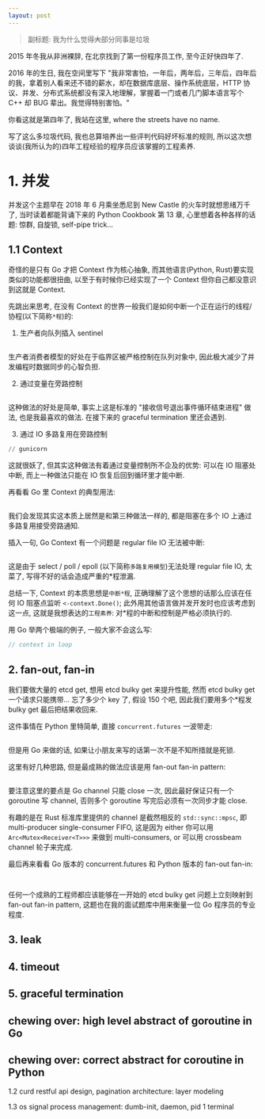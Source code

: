 ```yaml
---
layout: post
---
```


> 副标题: 我为什么觉得~~大~~部分同事是垃圾

2015 年冬我从非洲裸辞, 在北京找到了第一份程序员工作, 至今正好快四年了.

2016 年的生日, 我在空间里写下 "我非常害怕，一年后，两年后，三年后，四年后的我，拿着别人看来还不错的薪水，却在数据库底层、操作系统底层，HTTP 协议、并发、分布式系统都没有深入地理解，掌握着一门或者几门脚本语言写个 C++ 却 BUG 辈出。我觉得特别害怕。"

你看这就是第四年了, 我站在这里, where the streets have no name.

写了这么多垃圾代码, 我也总算培养出一些评判代码好坏标准的规则, 所以这次想谈谈(我所认为的)四年工程经验的程序员应该掌握的工程素养.

# 1. 并发

并发这个主题早在 2018 年 6 月乘坐悉尼到 New Castle 的火车时就想思绪万千了, 当时读着都能背诵下来的 Python Cookbook 第 13 章, 心里想着各种各样的话题: 惊群, 自旋锁, self-pipe trick...

## 1.1 Context

奇怪的是只有 Go 才把 Context 作为核心抽象, 而其他语言(Python, Rust)要实现类似的功能都很扭曲, 以至于有时候你已经实现了一个 Context 但你自己都没意识到这就是 Context.

先跳出来思考, 在没有 Context 的世界一般我们是如何中断一个正在运行的线程/协程(以下简称`*程`)的:

1. 生产者向队列插入 sentinel

```python
```

生产者消费者模型的好处在于临界区被严格控制在队列对象中, 因此极大减少了并发编程时数据同步的心智负担.

2. 通过变量在旁路控制

```python
```

这种做法的好处是简单, 事实上这是标准的 "接收信号退出事件循环结束进程" 做法, 也是我最喜欢的做法. 在接下来的 graceful termination 里还会遇到.

3. 通过 IO 多路复用在旁路控制

```python
// gunicorn
```

这就很妖了, 但其实这种做法有着通过变量控制所不企及的优势: 可以在 IO 阻塞处中断, 而上一种做法只能在 IO 恢复后回到循环里才能中断.

再看看 Go 里 Context 的典型用法:

```go
```

我们会发现其实这本质上居然是和第三种做法一样的, 都是阻塞在多个 IO 上通过多路复用接受旁路通知.

插入一句, Go Context 有一个问题是 regular file IO 无法被中断:

```go
```

这是由于 select / poll / epoll (以下简称`多路复用模型`)无法处理 regular file IO, 太菜了, 写得不好的话会造成严重的*程泄漏.

总结一下, Context 的本质思想是`中断*程`, 正确理解了这个思想的话那么应该在任何 IO 阻塞点监听 `<-context.Done()`; 此外用其他语言做并发开发时也应该考虑到这一点, 这就是我想表达的`工程素养`: 对*程的中断和控制是严格必须执行的.

用 Go 举两个极端的例子, 一般大家不会这么写:

```go
// context in loop
```

## 2. fan-out, fan-in

我们要做大量的 etcd get, 想用 etcd bulky get 来提升性能, 然而 etcd bulky get 一个请求只能携带... 忘了多少个 key 了, 假设 150 个吧, 因此我们要用多个*程发 bulky get 最后把结果收回来.

这件事情在 Python 里特简单, 直接 `concurrent.futures` 一波带走:

```python
```

但是用 Go 来做的话, 如果让小朋友来写的话第一次不是不知所措就是死锁.

这里有好几种思路, 但是最成熟的做法应该是用 fan-out fan-in pattern:

```go
```

要注意这里的要点是 Go channel 只能 close 一次, 因此最好保证只有一个 goroutine 写 channel, 否则多个 goroutine 写完后必须有一次同步才能 close.

有趣的是在 Rust 标准库里提供的 channel 是截然相反的 `std::sync::mpsc`, 即 multi-producer single-consumer FIFO, 这是因为 either 你可以用 `Arc<Mutex<Receiver<T>>>` 来做到 multi-consumers, or 可以用 crossbeam channel 轮子来完成.

最后再来看看 Go 版本的 concurrent.futures 和 Python 版本的 fan-out fan-in:

```go
```

```python
```

任何一个成熟的工程师都应该能够在一开始的 etcd bulky get 问题上立刻映射到 fan-out fan-in pattern, 这题也在我的面试题库中用来衡量一位 Go 程序员的专业程度.

## 3. leak

## 4. timeout

## 5. graceful termination

## chewing over: high level abstract of goroutine in Go

## chewing over: correct abstract for coroutine in Python

1.2 curd
restful api design, pagination
architecture: layer
modeling

1.3 os
signal
process management: dumb-init, daemon, pid 1
terminal
